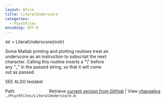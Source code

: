 ```yaml
---
layout: mfile
title: LiteralUnderscore
categories:
  - PsychFiles
encoding: UTF-8
---
```


str =  LiteralUnderscore(instr)  

Some Matlab printing and plotting routines treat an  
underscore as an instruction to subscript the next  
character.  Calling this routine inserts a "\\" before  
any "\_" in the passed string, so that it will come  
out as passed.  

SEE ALSO texlabel  


<div class="code_header" style="text-align:right;">
  <span style="float:left;">Path&nbsp;&nbsp;</span> <span class="counter">Retrieve <a href=
  "https://raw.github.com/Psychtoolbox-3/Psychtoolbox-3/beta/./PsychFiles/LiteralUnderscore.m">current version from GitHub</a> | View <a href=
  "https://github.com/Psychtoolbox-3/Psychtoolbox-3/commits/beta/./PsychFiles/LiteralUnderscore.m">changelog</a></span>
</div>
<div class="code">
  <code>./PsychFiles/LiteralUnderscore.m</code>
</div>
